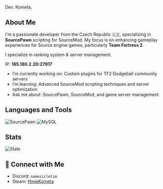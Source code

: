 Dev. Kometa,

## About Me

I'm a passionate developer from the Czech Republic 🇨🇿, specializing in **SourcePawn** scripting for SourceMod. 
My focus is on enhancing gameplay experiences for Source engine games, particularly **Team Fortress 2**.

I specialize in ranking system & server management.

IP: **185.180.2.20:27917**

-  I’m currently working on: Custom plugins for TF2 Dodgeball community servers
-  I’m learning: Advanced SourceMod scripting techniques and server optimization
-  Ask me about: SourcePawn, SourceMod, and game server management

##  Languages and Tools

![SourcePawn](https://img.shields.io/badge/-SourcePawn-05122A?style=flat&logo=sourceengine)
![MySQL](https://img.shields.io/badge/-MySQL-05122A?style=flat&logo=mysql)

##  Stats

![Stats](https://github-readme-stats.vercel.app/api?username=HimeKometa&show_icons=false&theme=tokyonight)

## 🔗 Connect with Me

- Discord: `namesicletim`
- Steam: [HimeKometa](https://steamcommunity.com/profiles/76561198095675955/)
